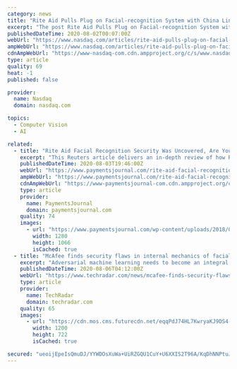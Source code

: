```yaml
---
category: news
title: "Rite Aid Pulls Plug on Facial-recognition System with China Links"
excerpt: "The post Rite Aid Pulls Plug on Facial-recognition System with China Links appeared first o. The views and opinions expressed herein are the views and opinions of the author and do not necessarily reflect those of Nasdaq,"
publishedDateTime: 2020-08-02T00:07:00Z
webUrl: "https://www.nasdaq.com/articles/rite-aid-pulls-plug-on-facial-recognition-system-with-china-links-2020-07-29"
ampWebUrl: "https://www.nasdaq.com/articles/rite-aid-pulls-plug-on-facial-recognition-system-with-china-links-2020-07-29?amp"
cdnAmpWebUrl: "https://www-nasdaq-com.cdn.ampproject.org/c/s/www.nasdaq.com/articles/rite-aid-pulls-plug-on-facial-recognition-system-with-china-links-2020-07-29?amp"
type: article
quality: 69
heat: -1
published: false

provider:
  name: Nasdaq
  domain: nasdaq.com

topics:
  - Computer Vision
  - AI

related:
  - title: "Rite Aid Facial Recognition Security Was Uncovered, Are You Prepared?"
    excerpt: "This Reuters article delivers an in-depth review of how Rite Aid used facial recognition to detect repeat offenders, and probably"
    publishedDateTime: 2020-08-03T19:46:00Z
    webUrl: "https://www.paymentsjournal.com/rite-aid-facial-recognition-security-was-uncovered-are-you-prepared/"
    ampWebUrl: "https://www.paymentsjournal.com/rite-aid-facial-recognition-security-was-uncovered-are-you-prepared/amp/"
    cdnAmpWebUrl: "https://www-paymentsjournal-com.cdn.ampproject.org/c/s/www.paymentsjournal.com/rite-aid-facial-recognition-security-was-uncovered-are-you-prepared/amp/"
    type: article
    provider:
      name: PaymentsJournal
      domain: paymentsjournal.com
    quality: 74
    images:
      - url: "https://www.paymentsjournal.com/wp-content/uploads/2018/06/flat-3252983_1280.png"
        width: 1280
        height: 1066
        isCached: true
  - title: "McAfee finds security flaws in internal mechanics of facial recognition models"
    excerpt: "Adversarial machine learning needs to become an integral part when rolling out applications, chief scientist says"
    publishedDateTime: 2020-08-06T04:12:00Z
    webUrl: "https://www.techradar.com/news/mcafee-finds-security-flaws-in-internal-mechanics-of-facial-recognition-models"
    type: article
    provider:
      name: TechRadar
      domain: techradar.com
    quality: 65
    images:
      - url: "https://cdn.mos.cms.futurecdn.net/eqqPdJ74HL7KwryaKJ9DS4-1200-80.jpg"
        width: 1200
        height: 722
        isCached: true

secured: "ueoijEpeIsQmuDJ/YYWDOsXuWa+UiRZGQU1CuY+U6XXIS2T96A/KqDhNNPtuJ8VMdN0gwMMSSlepEC/oMkaBq1diypJ2CT/lL1GKiYtxmMK2npNGoUtg9bUjsTqecByfIhMzgwPOuTrz8/6ECTxn31cRbdIMohjsvrw/A+r5bn/sS6MnxVUiJ3tPC7Xn9oJKnHAYEtZv1N3YyZPlRGugQNGkTRYzpcitSPshswvxiFGLsNJ6v6EH1UGxQCuQAmngcRHnXcVBRASADk0cxtyvy+2enUb4b9heSAPUXOONpnZmBXYQnFKCETQjh9CW1uWlm3EyIrLdxaEe7oDp60dUTQ==;5VFd+N26XGkee4CzUvjIqw=="
---
```


